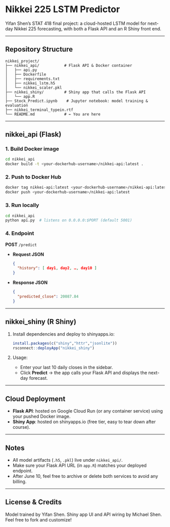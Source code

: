 # Nikkei 225 LSTM Predictor

Yifan Shen’s STAT 418 final project: a cloud-hosted LSTM model for next-day Nikkei 225 forecasting, with both a Flask API and an R Shiny front end.

---

## Repository Structure

```
nikkei_project/
├── nikkei_api/           # Flask API & Docker container
│   ├── api.py
│   ├── Dockerfile
│   ├── requirements.txt
│   ├── nikkei_lstm.h5
│   └── nikkei_scaler.pkl
├── nikkei_shiny/         # Shiny app that calls the Flask API
│   └── app.R
├── Stock_Predict.ipynb    # Jupyter notebook: model training & evaluation
├── nikkei_terminal_typein.rtf
└── README.md             # ← You are here
```

---

## nikkei\_api (Flask)

### 1. Build Docker image

```bash
cd nikkei_api
docker build -t <your-dockerhub-username>/nikkei-api:latest .
```

### 2. Push to Docker Hub

```bash
docker tag nikkei-api:latest <your-dockerhub-username>/nikkei-api:latest
docker push <your-dockerhub-username>/nikkei-api:latest
```

### 3. Run locally

```bash
cd nikkei_api
python api.py  # listens on 0.0.0.0:$PORT (default 5001)
```

### 4. Endpoint

**POST** `/predict`

* **Request JSON**

  ```json
  {
    "history": [ day1, day2, …, day10 ]
  }
  ```
* **Response JSON**

  ```json
  {
    "predicted_close": 20087.84
  }
  ```

---

## nikkei\_shiny (R Shiny)

1. Install dependencies and deploy to shinyapps.io:

   ```r
   install.packages(c("shiny","httr","jsonlite"))
   rsconnect::deployApp("nikkei_shiny")
   ```

2. Usage:

   * Enter your last 10 daily closes in the sidebar.
   * Click **Predict** → the app calls your Flask API and displays the next-day forecast.

---

## Cloud Deployment

* **Flask API**: hosted on Google Cloud Run (or any container service) using your pushed Docker image.
* **Shiny App**: hosted on shinyapps.io (free tier, easy to tear down after course).

---

## Notes

* All model artifacts (`.h5`, `.pkl`) live under `nikkei_api/`.
* Make sure your Flask API URL (in `app.R`) matches your deployed endpoint.
* After June 10, feel free to archive or delete both services to avoid any billing.

---

## License & Credits

Model trained by Yifan Shen. Shiny app UI and API wiring by Michael Shen.
Feel free to fork and customize!
